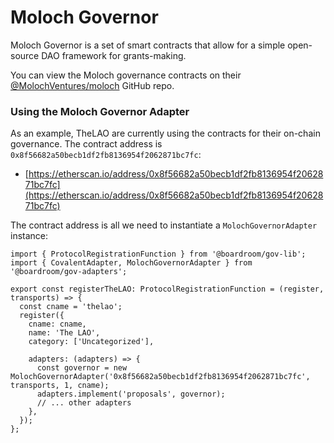 # Moloch Governor

Moloch Governor is a set of smart contracts that allow for a simple open-source DAO framework for grants-making.

You can view the Moloch governance contracts on their [@MolochVentures/moloch](https://github.com/MolochVentures/moloch) GitHub repo.

### Using the Moloch Governor Adapter

As an example, TheLAO are currently using the contracts for their on-chain governance. The contract address is `0x8f56682a50becb1df2fb8136954f2062871bc7fc`:

* [https://etherscan.io/address/0x8f56682a50becb1df2fb8136954f2062871bc7fc](https://etherscan.io/address/0x8f56682a50becb1df2fb8136954f2062871bc7fc)

The contract address is all we need to instantiate a `MolochGovernorAdapter` instance:

```
import { ProtocolRegistrationFunction } from '@boardroom/gov-lib';
import { CovalentAdapter, MolochGovernorAdapter } from '@boardroom/gov-adapters';

export const registerTheLAO: ProtocolRegistrationFunction = (register, transports) => {
  const cname = 'thelao';
  register({
    cname: cname,
    name: 'The LAO',
    category: ['Uncategorized'],

    adapters: (adapters) => {
      const governor = new MolochGovernorAdapter('0x8f56682a50becb1df2fb8136954f2062871bc7fc', transports, 1, cname);
      adapters.implement('proposals', governor);
      // ... other adapters
    },
  });
};

```
